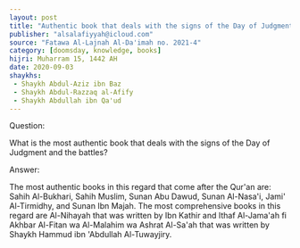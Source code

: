 ```yaml
---
layout: post
title: "Authentic book that deals with the signs of the Day of Judgment and the battles"
publisher: "alsalafiyyah@icloud.com"
source: "Fatawa Al-Lajnah Al-Da'imah no. 2021-4"
category: [doomsday, knowledge, books]
hijri: Muharram 15, 1442 AH
date: 2020-09-03
shaykhs: 
 - Shaykh Abdul-Aziz ibn Baz
 - Shaykh Abdul-Razzaq al-Afify
 - Shaykh Abdullah ibn Qa'ud
---
```


Question: 

What is the most authentic book that deals with the signs of the Day of Judgment and the battles?  

Answer:

The most authentic books in this regard that come after the Qur'an are: Sahih Al-Bukhari, Sahih Muslim, Sunan Abu Dawud, Sunan Al-Nasa'i, Jami' Al-Tirmidhy, and Sunan Ibn Majah. The most comprehensive books in this regard are Al-Nihayah that was written by Ibn Kathir and Ithaf Al-Jama'ah fi Akhbar Al-Fitan wa Al-Malahim wa Ashrat Al-Sa'ah that was written by Shaykh Hammud ibn 'Abdullah Al-Tuwayjiry. 
